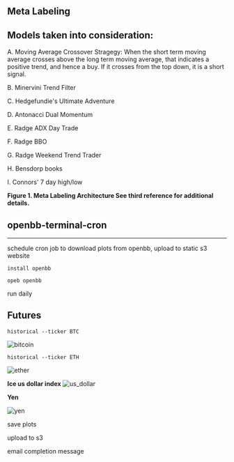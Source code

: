 ## Meta Labeling

**Models taken into consideration:**
------------------------------------

A. Moving Average Crossover Stragegy: When the short term moving average crosses above the long term moving average, that indicates a positive trend, and hence a buy. If it crosses from the top down, it is a short signal.

B. Minervini Trend Filter

C. Hedgefundie's Ultimate Adventure

D. Antonacci Dual Momentum

E. Radge ADX Day Trade

F. Radge BBO

G. Radge Weekend Trend Trader

H. Bensdorp books

I. Connors' 7 day high/low

**Figure 1. Meta Labeling Architecture See third reference for additional details.**




## openbb-terminal-cron
-----------------------

schedule cron job to download plots from openbb, upload to static s3 website

```{python}
install openbb

opeb openbb
```

run daily

**Futures** 
-----------

```{python}
historical --ticker BTC
```

![bitcoin](https://user-images.githubusercontent.com/13305262/222621891-d4bd69b0-1963-4534-8ddd-7dce0730427b.png)

```{python}
historical --ticker ETH
```

![ether](https://user-images.githubusercontent.com/13305262/222621907-f0187ff1-4c54-4796-bd28-f9d1dc95327b.png)

**Ice us dollar index**
![us_dollar](https://user-images.githubusercontent.com/13305262/222622195-c6d82111-b793-471a-a27c-cd09d9a11442.png)

**Yen**

![yen](https://user-images.githubusercontent.com/13305262/222622265-7bd7ff07-b7fb-4e44-a0b6-561d6271a0ee.png)



save plots

upload to s3

email completion message

```{python}

```
